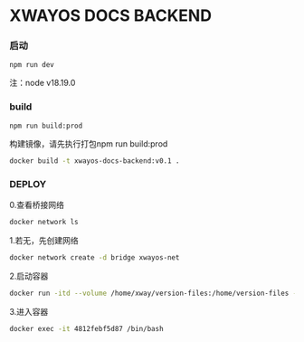 # XWAYOS DOCS BACKEND

### 启动

```
npm run dev
```

注：node v18.19.0

### build

```
npm run build:prod
```
构建镜像，请先执行打包npm run build:prod

```bash
docker build -t xwayos-docs-backend:v0.1 .
```

### DEPLOY

0.查看桥接网络

```bash
docker network ls
```

1.若无，先创建网络

```bash
docker network create -d bridge xwayos-net
```

2.启动容器

```bash
docker run -itd --volume /home/xway/version-files:/home/version-files --name xwayos-docs-backend --restart=always --network xwayos-net -p 9042:9040 -d xwayos-docs-backend:v0.1
```

3.进入容器

```bash
docker exec -it 4812febf5d87 /bin/bash
```
